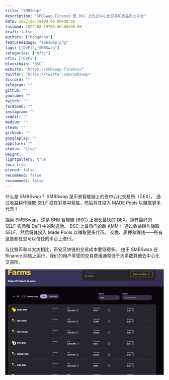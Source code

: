 ```yaml
---
title: "SMBSwap"
description: "SMBSwap.Finance 是 BSC 上的去中心化交易和收益农业平台"
date: 2022-08-19T00:00:00+08:00
lastmod: 2022-08-19T00:00:00+08:00
draft: false
authors: ["boogArno"]
featuredImage: "smbswap.png"
tags: ["DeFi","SMBSwap"]
categories: ["nfts"]
nfts: ["DeFi"]
blockchain: "BSC"
website: "https://smbswap.finance/"
twitter: "https://twitter.com/smbswap"
discord: ""
telegram: ""
github: ""
youtube: ""
twitch: ""
facebook: ""
instagram: ""
reddit: ""
medium: ""
steam: ""
gitbook: ""
googleplay: ""
appstore: ""
status: "Live"
weight: 
lightgallery: true
toc: true
pinned: false
recommend: false
recommend1: false
---
```

什么是 SMBSwap？
SMBSwap 是币安智能链上的去中心化交易所（DEX）。 通过收益耕作赚取 SELF 或在彩票中获胜，然后将其投入 MADE Pools 以赚取更多代币！

探索 SMBSwap，这是 BNB 智能链 (BSC) 上增长最快的 DEX，拥有最好的 SELF 农场和 DeFi 中的制造池。 BSC 上最热门的新 AMM！ 通过收益耕作赚取 SELF，然后将其投入 Made Pools 以赚取更多代币。 交换、质押和赚钱——所有这些都在您可以信任的平台上进行。

与比特币和以太坊相比，币安区块链的交易成本要低得多。 由于 SMBSwap 在 Binance 网络上运行，我们的用户享受的交易费用通常低于大多数其他去中心化交易所。

![smbswap-dapp-defi-bsc-image1_daccd83c0de2e6af9dc440e7e4c06568](smbswap-dapp-defi-bsc-image1_daccd83c0de2e6af9dc440e7e4c06568.png)